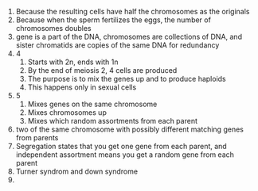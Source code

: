 1. Because the resulting cells have half the chromosomes as the originals
2. Because when the sperm fertilizes the eggs, the number of chromosomes doubles
3. gene is a part of the DNA, chromosomes are collections of DNA, and sister chromatids are copies of the same DNA for redundancy
4. 4
	1. Starts with 2n, ends with 1n
	2. By the end of meiosis 2, 4 cells are produced
	3. The purpose is to mix the genes up and to produce haploids
	4. This happens only in sexual cells
5. 5
	1. Mixes genes on the same chromosome
	2. Mixes chromosomes up
	3. Mixes which random assortments from each parent
6. two of the same chromosome with possibly different matching genes from parents
7. Segregation states that you get one gene from each parent, and independent assortment means you get a random gene from each parent
8. Turner syndrom and down syndrome
9. 
